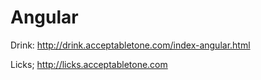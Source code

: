 # Angular


Drink: http://drink.acceptabletone.com/index-angular.html

Licks; http://licks.acceptabletone.com


